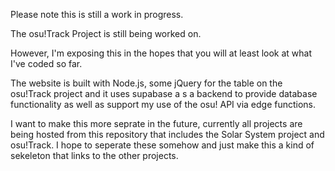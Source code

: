 Please note this is still a work in progress. 

The osu!Track Project is still being worked on.

However, I'm exposing this in the hopes that you will at least look at what I've coded so far.

The website is built with Node.js, some jQuery for the table on the osu!Track project and it uses supabase a s a backend to provide database functionality as well as support my use of the osu! API via edge functions.

I want to make this more seprate in the future, currently all projects are being hosted from this repository that includes the Solar System project and osu!Track. I hope to seperate these somehow and just make this a kind of sekeleton that links to the other projects.
